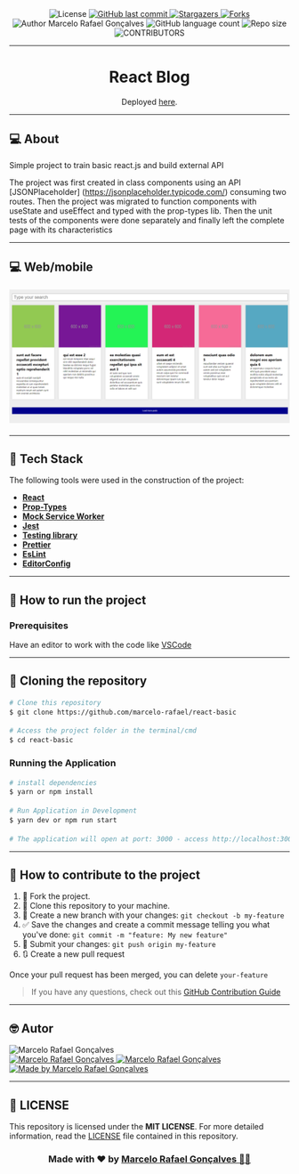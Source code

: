 

 <div align="center">
    <!-- LICENSE -->
    <img alt="License" src="https://img.shields.io/badge/license-MIT-5965e0?style=for-the-badge&labelColor=5A5A5A&color=0077B5">
    <!-- LAST COMMIT -->
    <a href="https://github.com/marcelo-rafael/react-basic/commits/master">
    <img alt="GitHub last commit" src="https://img.shields.io/github/last-commit/marcelo-rafael/react-basic?style=for-the-badge&label=last%20commit:&labelColor=5A5A5A&color=0077B5">
    </a>
    <!-- STARS -->
    <a href="https://github.com/marcelo-rafael/react-basic/stargazers/master">
    <img alt="Stargazers" src="https://img.shields.io/github/stars/marcelo-rafael/react-basic?style=for-the-badge&label=stars&labelColor=5A5A5A&color=0077B5&logo=github">
    </a>
    <!-- FORKS -->
    <a href="https://github.com/marcelo-rafael/react-basic/forks/master">
    <img alt="Forks" src="https://img.shields.io/github/forks/marcelo-rafael/react-basic?style=for-the-badge&label=forks&labelColor=5A5A5A&color=0077B5&logo=github">
    </a>
    <!-- AUTHOR -->
    <img alt="Author Marcelo Rafael Gonçalves" src="https://img.shields.io/badge/author-Marcelo%20Rafael-informational?style=for-the-badge&labelColor=5A5A5A&color=0077B5">
    <!-- LANGUAGES -->
    <img alt="GitHub language count" src="https://img.shields.io/github/languages/count/marcelo-rafael/react-basic?style=for-the-badge&labelColor=5A5A5A&color=0077B5">
    <!-- REPO SIZE -->
    <img alt="Repo size" src="https://img.shields.io/github/repo-size/marcelo-rafael/react-basic?style=for-the-badge&labelColor=5A5A5A&color=0077B5">
    <!-- CONTRIBUTORS -->
  <img alt="CONTRIBUTORS" src="https://img.shields.io/github/contributors/marcelo-rafael/react-basic?style=for-the-badge&labelColor=5A5A5A&color=0077B5">
</div>

---

<h1 align="center">
React Blog
</h1>
<p align="center">Deployed <a href="https://react-blog-api.netlify.app/">here</a>.</p>

---

## :computer: About

Simple project to train basic react.js and build external API

The project was first created in class components using an API [JSONPlaceholder] (https://jsonplaceholder.typicode.com/) consuming two routes.
Then the project was migrated to function components with useState and useEffect and typed with the prop-types lib.
Then the unit tests of the components were done separately and finally left the complete page with its characteristics

---

## :computer:  Web/mobile

<h4 align="center">
  <img alt="React-Blog" title="React-Blog" src=".github/react-blog.png" width="700px" />
</h4>

---

## :rocket: Tech Stack

The following tools were used in the construction of the project:

- **[React](https://pt-br.reactjs.org/)**
- **[Prop-Types](https://www.npmjs.com/package/prop-types)**
- **[Mock Service Worker](https://mswjs.io/)**
- **[Jest](https://jestjs.io/pt-BR/)**
- **[Testing library](https://testing-library.com/)**
- **[Prettier](https://prettier.io/)**
- **[EsLint](https://eslint.org/)**
- **[EditorConfig](https://editorconfig.org/)**

---

## 🚀 How to run the project

### Prerequisites

Have an editor to work with the code like [VSCode](https://code.visualstudio.com/)

---

## 👯 Cloning the repository

```bash
# Clone this repository
$ git clone https://github.com/marcelo-rafael/react-basic

# Access the project folder in the terminal/cmd
$ cd react-basic

```

### Running the Application

```bash
# install dependencies
$ yarn or npm install

# Run Application in Development
$ yarn dev or npm run start

# The application will open at port: 3000 - access http://localhost:3000
```

---

## 💪 How to contribute to the project
	  
1. 🍴 Fork the project.
2. 👯 Clone this repository to your machine.
3. 🎋 Create a new branch with your changes: `git checkout -b my-feature`
4. ✅ Save the changes and create a commit message telling you what you've done: `git commit -m "feature: My new feature"`
5. 📌 Submit your changes: `git push origin my-feature`
6. 🔃 Create a new pull request


Once your pull request has been merged, you can delete `your-feature`

> If you have any questions, check out this [GitHub Contribution Guide](https://github.com/firstcontributions/first-contributions)


---

## 🤓 Autor

<img src="https://avatars0.githubusercontent.com/u/29902777?s=460&u=61d43667f33a45eb000a2af216e4abeb2d4a6717&v=4" width="100px" alt="Marcelo Rafael Gonçalves"/>
<div>
<a href="mailto:marcelo.rafael.goncalves@gmail.com">
      <img alt="Marcelo Rafael Gonçalves" src="https://img.shields.io/badge/-gmail-0077B5?style=for-the-badge&logo=gmail&logoColor=white" />
   </a>
<a href="https://www.linkedin.com/in/marcelo-rafael-gonçalves/">
      <img alt="Marcelo Rafael Gonçalves" src="https://img.shields.io/badge/-linkedin-0077B5?style=for-the-badge&logo=Linkedin&logoColor=white" />
   </a>
<a href="https://github.com/marcelo-rafael">
  <img alt="Made by Marcelo Rafael Gonçalves" src="https://img.shields.io/badge/-Github-0077B5?style=for-the-badge&logo=Github&logoColor=white&link=https://github.com/marcelo-rafael" />
  </a>
</div>

---
	  
## 📝 LICENSE

This repository is licensed under the **MIT LICENSE**. For more detailed information, read the [LICENSE](./LICENSE) file contained in this repository.

<h3 align="center">
Made with ❤️ by <a href="https://www.linkedin.com/in/marcelo-rafael-goncalves/">Marcelo Rafael Gonçalves 💜🚀</a>
</h3>
	 


